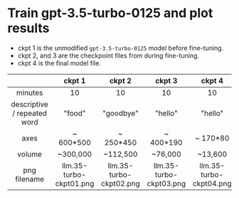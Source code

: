 # Train gpt-3.5-turbo-0125 and plot results

- ckpt 1 is the unmodified `gpt-3.5-turbo-0125` model before fine-tuning.
- ckpt 2, and 3 are the checkpoint files from during fine-tuning. 
- ckpt 4 is the final model file.

| | ckpt 1 | ckpt 2 | ckpt 3 | ckpt 4 |
|:---:|:---:|:---:|:---:|:---:|
| minutes | 10 | 10 | 10 | 10 |
| descriptive / repeated word | "food" | "goodbye" | "hello" | "hello" |
| axes | ~ 600*500 | ~ 250*450 | ~ 400*190 | ~ 170*80 |
| volume | ~300,000 | ~112,500 | ~76,000 | ~13,600 | 
| png filename | llm.35-turbo-ckpt01.png | llm.35-turbo-ckpt02.png | llm.35-turbo-ckpt03.png | llm.35-turbo-ckpt04.png |


